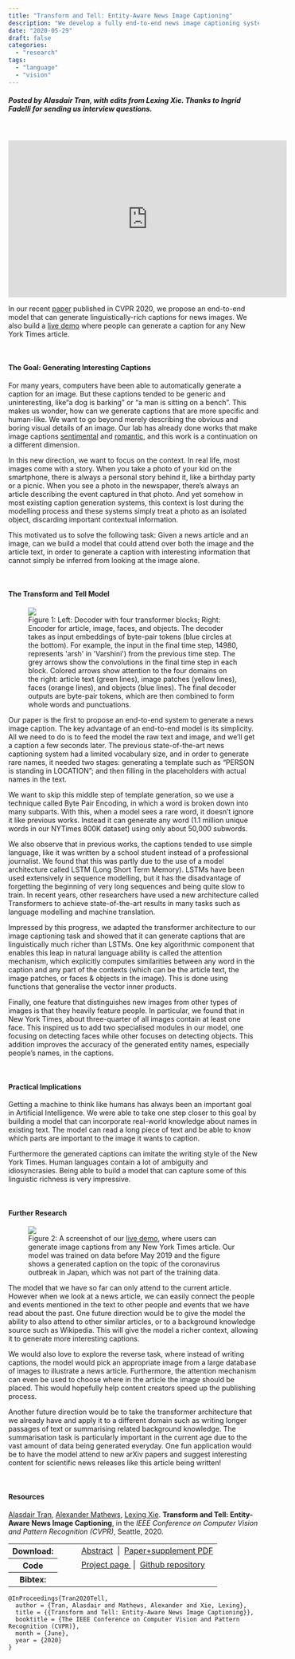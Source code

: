 ```yaml
---
title: "Transform and Tell: Entity-Aware News Image Captioning"
description: "We develop a fully end-to-end news image captioning system that can generate entity names."
date: "2020-05-29"
draft: false
categories:
  - "research"
tags:
  - "language"
  - "vision"
---
```


##### Posted by _Alasdair Tran_, with edits from _Lexing Xie_. Thanks to _Ingrid Fadelli_ for sending us interview questions. <br /><p />

<br/>

<p align="center">
<iframe width="560" height="315" src="https://www.youtube.com/embed/lei1VOJbf40" frameborder="0" allow="accelerometer; autoplay; encrypted-media; gyroscope; picture-in-picture" allowfullscreen></iframe>
</p>

In our recent [paper](https://arxiv.org/abs/2004.08070) published in CVPR 2020,
we propose an end-to-end model that can generate linguistically-rich captions
for news images. We also build a [live demo](https://transform-and-tell.ml/)
where people can generate a caption for any New York Times article.

<!--more-->

<br/>

#### **The Goal: Generating Interesting Captions**

For many years, computers have been able to automatically generate a caption
for an image. But these captions tended to be generic and uninteresting, like“a
dog is barking” or “a man is sitting on a bench”. This makes us wonder, how can
we generate captions that are more specific and human-like. We want to go
beyond merely describing the obvious and boring visual details of an image. Our
lab has already done works that make image captions
[sentimental](http://cm.cecs.anu.edu.au/post/senticap/) and
[romantic](http://cm.cecs.anu.edu.au/post/semstyle/), and this work is a
continuation on a different dimension.

In this new direction, we want to focus on the context. In real life, most
images come with a story. When you take a photo of your kid on the smartphone,
there is always a personal story behind it, like a birthday party or a picnic.
When you see a photo in the newspaper, there’s always an article describing the
event captured in that photo. And yet somehow in most existing caption
generation systems, this context is lost during the modelling process and these
systems simply treat a photo as an isolated object, discarding important
contextual information.

This motivated us to solve the following task: Given a news article and an
image, can we build a model that could attend over both the image and the
article text, in order to generate a caption with interesting information that
cannot simply be inferred from looking at the image alone.

<br/>

#### **The Transform and Tell Model**

<figure class="asn-fig asn-left" style="max-width: 750px;">
    <img src="/img/tell/model.jpg">
    <figcaption>
    Figure 1: Left: Decoder with four transformer blocks; Right: Encoder for
    article, image, faces, and objects. The decoder takes as input embeddings of
    byte-pair tokens (blue circles at the bottom). For example, the input in the
    final time step, 14980, represents 'arsh' in 'Varshini') from the previous time
    step. The grey arrows show the convolutions in the final time step in each
    block. Colored arrows show attention to the four domains on the right: article
    text (green lines), image patches (yellow lines), faces (orange lines), and
    objects (blue lines). The final decoder outputs are byte-pair tokens, which are
    then combined to form whole words and punctuations.
    </figcaption>
</figure>

Our paper is the first to propose an end-to-end system to generate a news image
caption. The key advantage of an end-to-end model is its simplicity. All we
need to do is to feed the model the raw text and image, and we’ll get a caption
a few seconds later. The previous state-of-the-art news captioning system had a
limited vocabulary size, and in order to generate rare names, it needed two
stages: generating a template such as “PERSON is standing in LOCATION”; and
then filling in the placeholders with actual names in the text.

We want to skip this middle step of template generation, so we use a technique
called Byte Pair Encoding, in which a word is broken down into many subparts.
With this, when a model sees a rare word, it doesn’t ignore it like previous
works. Instead it can generate any word (1.1 million unique words in our
NYTimes 800K dataset) using only about 50,000 subwords.

We also observe that in previous works, the captions tended to use simple
language, like it was written by a school student instead of a professional
journalist. We found that this was partly due to the use of a model
architecture called LSTM (Long Short Term Memory). LSTMs have been used
extensively in sequence modelling, but it has the disadvantage of forgetting
the beginning of very long sequences and being quite slow to train. In recent
years, other researchers have used a new architecture called Transformers to
achieve state-of-the-art results in many tasks such as language modelling and
machine translation.

Impressed by this progress, we adapted the transformer architecture to our
image captioning task and showed that it can generate captions that are
linguistically much richer than LSTMs. One key algorithmic component that
enables this leap in natural language ability is called the attention
mechanism, which explicitly computes similarities between any word in the
caption and any part of the contexts (which can be the article text, the image
patches, or faces & objects in the image). This is done using functions that
generalise the vector inner products.

Finally, one feature that distinguishes new images from other types of images
is that they heavily feature people. In particular, we found that in New York
Times, about three-quarter of all images contain at least one face. This
inspired us to add two specialised modules in our model, one focusing on
detecting faces while other focuses on detecting objects. This addition
improves the accuracy of the generated entity names, especially people’s names,
in the captions.

<br/>

#### **Practical Implications**

Getting a machine to think like humans has always been an important goal in
Artificial Intelligence. We were able to take one step closer to this goal by
building a model that can incorporate real-world knowledge about names in
existing text. The model can read a long piece of text and be able to know
which parts are important to the image it wants to caption.

Furthermore the generated captions can imitate the writing style of the New
York Times. Human languages contain a lot of ambiguity and idiosyncrasies.
Being able to build a model that can capture some of this linguistic richness
is very impressive.

<br/>

#### **Further Research**

<figure class="asn-fig asn-left" style="max-width: 750px;">
    <img src="/img/tell/demo.jpg">
    <figcaption>
    Figure 2: A screenshot of our <a href="https://transform-and-tell.ml/">live demo</a>,
    where users can generate image captions from any New York Times article.
    Our model was trained on data before May 2019 and the figure shows
    a generated caption on the topic of the coronavirus outbreak in Japan,
    which was not part of the training data.
    </figcaption>
</figure>

The model that we have so far can only attend to the current article. However
when we look at a news article, we can easily connect the people and events
mentioned in the text to other people and events that we have read about the
past. One future direction would be to give the model the ability to also
attend to other similar articles, or to a background knowledge source such as
Wikipedia. This will give the model a richer context, allowing it to generate
more interesting captions.

We would also love to explore the reverse task, where instead of writing
captions, the model would pick an appropriate image from a large database of
images to illustrate a news article. Furthermore, the attention mechanism can
even be used to choose where in the article the image should be placed. This
would hopefully help content creators speed up the publishing process.

Another future direction would be to take the transformer architecture that we
already have and apply it to a different domain such as writing longer passages
of text or summarising related background knowledge. The summarisation task is
particularly important in the current age due to the vast amount of data being
generated everyday. One fun application would be to have the model attend to
new arXiv papers and suggest interesting content for scientific news releases
like this article being written!

<br/>

#### **Resources**

[Alasdair Tran](https://scholar.google.com/citations?user=_YRmXNEAAAAJ),
[Alexander Mathews](https://scholar.google.com.au/citations?user=tqUubvMAAAAJ),
[Lexing Xie](http://users.cecs.anu.edu.au/~xlx/).
**Transform and Tell: Entity-Aware News Image Captioning**,
in the _IEEE Conference on Computer Vision and Pattern Recognition (CVPR)_,
Seattle, 2020.

<table>
  <tr>
    <th>Download:</th>
    <td style="padding-left: 3em;">
      <a href="https://arxiv.org/abs/2004.08070">Abstract</a>
      &nbsp;|&nbsp;
      <a href="https://arxiv.org/pdf/2004.08070">Paper+supplement PDF</a>
    </td>
  </tr>
  <tr>
    <th>Code</th>
    <td style="padding-left: 3em;">
      <a href="https://transform-and-tell.ml/">Project page </a>
      &nbsp;|&nbsp;
      <a href="https://github.com/alasdairtran/transform-and-tell">Github repository</a>
    </td>
  <tr>
  <tr>
    <th>Bibtex:</th>
    <td></td>
  </tr>
</table>

```
@InProceedings{Tran2020Tell,
  author = {Tran, Alasdair and Mathews, Alexander and Xie, Lexing},
  title = {{Transform and Tell: Entity-Aware News Image Captioning}},
  booktitle = {The IEEE Conference on Computer Vision and Pattern Recognition (CVPR)},
  month = {June},
  year = {2020}
}
```

